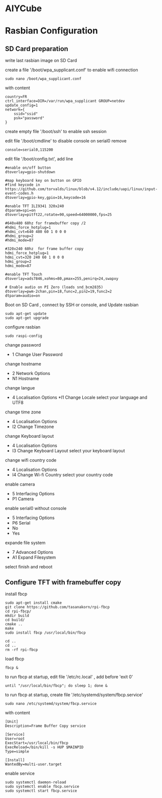 # AIYCube


Rasbian Configuration
=====================
SD Card preparation
-------------------

write last rasbian image on SD Card

create a file '/boot/wpa_supplicant.conf' to enable wifi connection

    sudo nano /boot/wpa_supplicant.conf

with content

    country=FR
    ctrl_interface=DIR=/var/run/wpa_supplicant GROUP=netdev
    update_config=1
    network={
        ssid="ssid"
        psk="password"
    }

create empty file '/boot/ssh' to enable ssh session

edit file '/boot/cmdline' to disable console on serial0
remove

    console=serial0,115200
    
edit file '/boot/config.txt', add line
    
    #enable on/off button
    dtoverlay=gpio-shutdown
    
    #map keyboard key on button on GPIO
    #find keycode in https://github.com/torvalds/linux/blob/v4.12/include/uapi/linux/input-event-codes.h
    dtoverlay=gpio-key,gpio=16,keycode=16
    
    #enable TFT ILI9341 320x240
    dtparam=spi=on
    dtoverlay=pitft22,rotate=90,speed=64000000,fps=25
    
    #640x480 60hz for framebuffer copy /2
    #hdmi_force_hotplug=1
    #hdmi_cvt=640 480 60 1 0 0 0
    #hdmi_group=2
    #hdmi_mode=87
    
    #320x240 60hz  for frame buffer copy
    hdmi_force_hotplug=1
    hdmi_cvt=320 240 60 1 0 0 0
    hdmi_group=2
    hdmi_mode=87
    
    #enable TFT Touch
    dtoverlay=ads7846,xohms=80,pmax=255,penirq=24,swapxy
    
    # Enable audio on PI Zero (loads snd_bcm2835)
    dtoverlay=pwm-2chan,pin=18,func=2,pin2=19,func2=2
    dtparam=audio=on

Boot on SD Card , connect by SSH or console, and Update rasbian

    sudo apt-get update
    sudo apt-get upgrade
    
configure rasbian

    sudo raspi-config
change password    
* 1 Change User Password

change hostname  
* 2 Network Options
* N1 Hostname
  
change langue 
* 4 Localisation Options
*I1 Change Locale
select your language and UTF8 

change time zone
* 4 Localisation Options
* I2 Change Timezone

change Keyboard layout
* 4 Localisation Options
* I3 Change Keyboard Layout
select your keyboard layout

change wifi country code
* 4 Localisation Options
* I4 Change Wi-fi Country
select your country code

enable camera
* 5 Interfacing Options
* P1 Camera

enable serial0 without console
* 5 Interfacing Options
* P6 Serial
* No
* Yes
  
expande file system
* 7 Advanced Options
* A1 Expand Filesystem
  
select finish and reboot

Configure TFT with framebuffer copy
-----------------------------------
install fbcp

    sudo apt-get install cmake
    git clone https://github.com/tasanakorn/rpi-fbcp
    cd rpi-fbcp/
    mkdir build
    cd build/
    cmake ..
    make
    sudo install fbcp /usr/local/bin/fbcp
    
    cd ..
    cd ..
    rm -rf rpi-fbcp

load fbcp

    fbcp &
    
to run fbcp at startup, edit file '/etc/rc.local' , add before 'exit 0'

    until "/usr/local/bin/fbcp"; do sleep 1; done &
    
to run fbcp at startup, create file '/etc/systemd/system/fbcp.service'
    
    sudo nano /etc/systemd/system/fbcp.service
   
with content
    
    [Unit]
    Description=Frame Buffer Copy service
        
    [Service]
    User=root
    ExecStart=/usr/local/bin/fbcp
    ExecReload=/bin/kill -s HUP $MAINPID
    Type=simple
    
    [Install]
    WantedBy=multi-user.target
    
enable service
    
    sudo systemctl daemon-reload
    sudo systemctl enable fbcp.service
    sudo systemctl start fbcp.service
    
    

